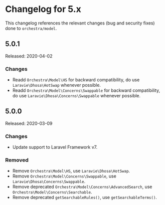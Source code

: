 # Changelog for 5.x

This changelog references the relevant changes (bug and security fixes) done to `orchestra/model`.

## 5.0.1

Released: 2020-04-02

### Changes

* Readd `Orchestra\Model\HS` for backward compatibility, do use `Laravie\Dhosa\HotSwap` whenever possible.
* Readd `Orchestra\Model\Concerns\Swappable` for backward compatibility, do use `Laravie\Dhosa\Concerns\Swappable` whenever possible.

## 5.0.0

Released: 2020-03-09

### Changes

* Update support to Laravel Framework v7.

### Removed

* Remove `Orchestra\Model\HS`, use `Laravie\Dhosa\HotSwap`.
* Remove `Orchestra\Model\Concerns\Swappable`, use `Laravie\Dhosa\Concerns\Swappable`.
* Remove deprecated `Orchestra\Model\Concerns\AdvancedSearch`, use `Orchestra\Model\Concerns\Searchable`.
* Remove deprecated `getSearchableRules()`, use `getSearchableTerms()`.
